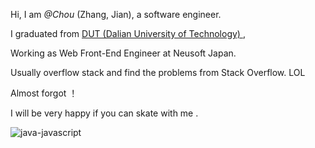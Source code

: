Hi, I am *@Chou* (Zhang, Jian), a software engineer.

I  graduated from [DUT (Dalian University of Technology) ](https://en.wikipedia.org/wiki/Dalian_University_of_Technology) ,

Working as Web Front-End Engineer at Neusoft Japan.

Usually overflow stack and find the problems from Stack Overflow. LOL

Almost forgot ！

I will  be very happy if you can skate with me .





![java-javascript](/img-about-skateboard-2.jpg)

